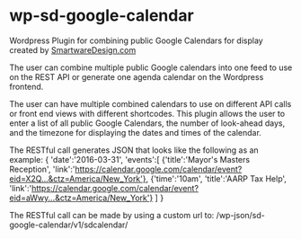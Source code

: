 # wp-sd-google-calendar
Wordpress Plugin for combining public Google Calendars for display
created by <a href="http://smartwaredesign.com">SmartwareDesign.com</a>

The user can combine multiple public Google calendars into one feed to use on the REST API or generate one agenda calendar on the Wordpress frontend.

The user can have multiple combined calendars to use on different API calls or front end views with different shortcodes.  This plugin allows the user to enter a list of all public Google Calendars, the number of look-ahead days, and the timezone for displaying the dates and times of the calendar.

The RESTful call generates JSON that looks like the following as an example:
{
 'date':'2016-03-31',
 'events':[
   {'title':'Mayor&#39;s Masters Reception',
    'link':'https://calendar.google.com/calendar/event?eid=X2Q...&ctz=America/New_York'},
   {'time':'10am',
    'title':'AARP Tax Help', 
    'link':'https://calendar.google.com/calendar/event?eid=aWwy...&ctz=America/New_York'}
  ]
}

The RESTful call can be made by using a custom url to:
<your base wordpress site url>/wp-json/sd-google-calendar/v1/sdcalendar/<post ID>